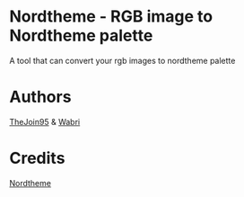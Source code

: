 # Nordtheme - RGB image to Nordtheme palette
A tool that can convert your rgb images to nordtheme palette

# Authors

[TheJoin95](https://github.com/TheJoin95) & [Wabri](https://github.com/Wabri)

# Credits

[Nordtheme](https://www.nordtheme.com/)
